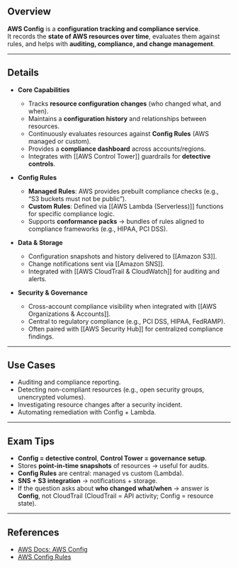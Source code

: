 ## **Overview**
**AWS Config** is a **configuration tracking and compliance service**.  
It records the **state of AWS resources over time**, evaluates them against rules, and helps with **auditing, compliance, and change management**.

---

## **Details**
- **Core Capabilities**
	- Tracks **resource configuration changes** (who changed what, and when).
	- Maintains a **configuration history** and relationships between resources.
	- Continuously evaluates resources against **Config Rules** (AWS managed or custom).
	- Provides a **compliance dashboard** across accounts/regions.
	- Integrates with [[AWS Control Tower]] guardrails for **detective controls**.

- **Config Rules**
	- **Managed Rules**: AWS provides prebuilt compliance checks (e.g., “S3 buckets must not be public”).
	- **Custom Rules**: Defined via [[AWS Lambda (Serverless)]] functions for specific compliance logic.
	- Supports **conformance packs** → bundles of rules aligned to compliance frameworks (e.g., HIPAA, PCI DSS).

- **Data & Storage**
	- Configuration snapshots and history delivered to [[Amazon S3]].
	- Change notifications sent via [[Amazon SNS]].
	- Integrated with [[AWS CloudTrail & CloudWatch]] for auditing and alerts.

- **Security & Governance**
	- Cross-account compliance visibility when integrated with [[AWS Organizations & Accounts]].
	- Central to regulatory compliance (e.g., PCI DSS, HIPAA, FedRAMP).
	- Often paired with [[AWS Security Hub]] for centralized compliance findings.

---

## **Use Cases**
- Auditing and compliance reporting.  
- Detecting non-compliant resources (e.g., open security groups, unencrypted volumes).  
- Investigating resource changes after a security incident.  
- Automating remediation with Config + Lambda.  

---

## **Exam Tips**
- **Config = detective control**, **Control Tower = governance setup**.  
- Stores **point-in-time snapshots** of resources → useful for audits.  
- **Config Rules** are central: managed vs custom (Lambda).  
- **SNS + S3 integration** → notifications + storage.  
- If the question asks about **who changed what/when** → answer is **Config**, not CloudTrail (CloudTrail = API activity; Config = resource state).  

---

## **References**
- [AWS Docs: AWS Config](https://docs.aws.amazon.com/config/)  
- [AWS Config Rules](https://docs.aws.amazon.com/config/latest/developerguide/evaluate-config.html)  